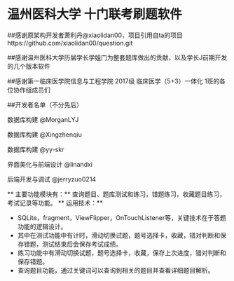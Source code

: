 # 温州医科大学 十门联考刷题软件

##感谢原架构开发者萧利丹@xiaolidan00，项目引用自ta的项目https://github.com/xiaolidan00/question.git

##感谢温州医科大学历届学长学姐门为整套题库做出的贡献，以及学长J前期开发的几个版本软件

##感谢第一临床医学院信息与工程学院 2017级 临床医学（5+3）一体化 1班的各位协作组成员们

##开发者名单（不分先后）

数据库构建 @MorganLYJ

数据库构建 @Xingzhenqiu  

数据库构建 @yy-skr

界面美化与前端设计 @linandxi    

后端开发与调试 @jerryzuo0214

** 主要功能模块有：** 查询题目、题库测试和练习，错题练习，收藏题目练习，考试记录等功能。
** 运用技术：**
- SQLite，fragment，ViewFlipper，OnTouchListener等，关键技术在于答题功能的逻辑设计。
- 其中在测试功能中有计时，滑动切换试题，题号选择卡，收藏，错对判断和保存错题，测试结束后会保存考试成绩。
- 练习功能中有滑动切换试题，题号选择卡，收藏，保存上次进度，错对判断和保存错题。
- 查询题目功能，通过关键词可以查询到相关的题目并查看详细题目解析。


